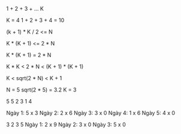 1 + 2 + 3 + ... K

K = 4
1 + 2 + 3 + 4 = 10



(k + 1) * K / 2 <= N

K * (K + 1) <= 2 * N

K * (K + 1) = 2 * N

K * K < 2 * N < (K + 1) * (K + 1)

K < sqrt(2 * N) < K + 1

N = 5
sqrt(2 * 5) = 3.2
K = 3




5
5 2 3 1 4

Ngày 1: 5 x 3
Ngày 2: 2 x 6
Ngày 3: 3 x 0
Ngày 4: 1 x 6
Ngày 5: 4 x 0


3
2 3 5
Ngày 1: 2 x 9
Ngày 2: 3 x 0
Ngày 3: 5 x 0
